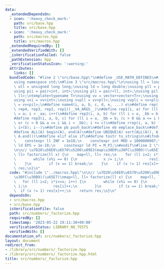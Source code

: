 ```yaml
---
data:
  _extendedDependsOn:
  - icon: ':heavy_check_mark:'
    path: src/base.hpp
    title: src/base.hpp
  - icon: ':heavy_check_mark:'
    path: src/macros.hpp
    title: src/macros.hpp
  _extendedRequiredBy: []
  _extendedVerifiedWith: []
  _isVerificationFailed: false
  _pathExtension: hpp
  _verificationStatusIcon: ':warning:'
  attributes:
    links: []
  bundledCode: "#line 2 \"src/base.hpp\"\n#define _USE_MATH_DEFINES\n#include <bits/stdc++.h>\n\
    using namespace std;\n#line 3 \"src/macros.hpp\"\n\nusing ll = long long;\nusing\
    \ ull = unsigned long long;\nusing ld = long double;\nusing pll = pair<ll, ll>;\n\
    using pii = pair<int, int>;\nusing pli = pair<ll, int>;\nusing pil = pair<int,\
    \ ll>;\ntemplate<typename T>\nusing vv = vector<vector<T>>;\nusing vvl = vv<ll>;\n\
    using vvi = vv<int>;\nusing vvpll = vv<pll>;\nusing vvpli = vv<pli>;\nusing vvpil\
    \ = vv<pil>;\n#define name4(i, a, b, c, d, e, ...) e\n#define rep(...) name4(__VA_ARGS__,\
    \ rep4, rep3, rep2, rep1)(__VA_ARGS__)\n#define rep1(i, a) for (ll i = 0, _aa\
    \ = a; i < _aa; i++)\n#define rep2(i, a, b) for (ll i = a, _bb = b; i < _bb; i++)\n\
    #define rep3(i, a, b, c) for (ll i = a, _bb = b; (c > 0 && a <= i && i < _bb)\
    \ or (c < 0 && a >= i && i > _bb); i += c)\n#define rrep(i, a, b) for (ll i=(a);\
    \ i>(b); i--)\n#define pb push_back\n#define eb emplace_back\n#define mkp make_pair\n\
    #define ALL(A) begin(A), end(A)\n#define UNIQUE(A) sort(ALL(A)), A.erase(unique(ALL(A)),\
    \ A.end())\n#define elif else if\n#define tostr to_string\n\n#ifndef CONSTANTS\n\
    \    constexpr ll INF = 1e18;\n    constexpr int MOD = 1000000007;\n    constexpr\
    \ ld EPS = 1e-10;\n    constexpr ld PI = M_PI;\n#endif\n#line 2 \"src/numbers/_factorize.hpp\"\
    \n\n// \u7D20\u56E0\u6570\u5206\u89E3(map\u30D9\u30FC\u30B9)(\u65E7)\nmap<ll,\
    \ ll> factorize(ll x) {\n    map<ll, ll> res;\n    for (ll i=2; i*i<=x; i++) {\n\
    \        while (x%i == 0) {\n            x /= i;\n            res[i]++;\n    \
    \    }\n        if (x == 1) break;\n    }\n    if (x != 1) res[x]++;\n    return\
    \ res;\n}\n"
  code: "#include \"../macros.hpp\"\n\n// \u7D20\u56E0\u6570\u5206\u89E3(map\u30D9\
    \u30FC\u30B9)(\u65E7)\nmap<ll, ll> factorize(ll x) {\n    map<ll, ll> res;\n \
    \   for (ll i=2; i*i<=x; i++) {\n        while (x%i == 0) {\n            x /=\
    \ i;\n            res[i]++;\n        }\n        if (x == 1) break;\n    }\n  \
    \  if (x != 1) res[x]++;\n    return res;\n}\n"
  dependsOn:
  - src/macros.hpp
  - src/base.hpp
  isVerificationFile: false
  path: src/numbers/_factorize.hpp
  requiredBy: []
  timestamp: '2023-05-22 19:11:30+09:00'
  verificationStatus: LIBRARY_NO_TESTS
  verifiedWith: []
documentation_of: src/numbers/_factorize.hpp
layout: document
redirect_from:
- /library/src/numbers/_factorize.hpp
- /library/src/numbers/_factorize.hpp.html
title: src/numbers/_factorize.hpp
---
```

